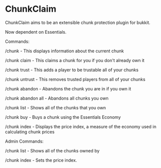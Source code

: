 ChunkClaim
==========

ChunkClaim aims to be an extensible chunk protection plugin for bukkit.

Now dependent on Essentials.

Commands:

/chunk - This displays information about the current chunk

/chunk claim - This claims a chunk for you if you don't already own it

/chunk trust <player> - This adds a player to be trustable all of your chunks

/chunk untrust <player> - This removes trusted players from all of your chunks

/chunk abandon - Abandons the chunk you are in if you own it

/chunk abandon all - Abandons all chunks you own

/chunk list - Shows all of the chunks that you own

/chunk buy - Buys a chunk using the Essentials Economy

/chunk index - Displays the price index, a measure of the economy used in calculating chunk prices

Admin Commands:

/chunk list <player> - Shows all of the chunks owned by <player>

/chunk index <dollar amount> - Sets the price index.
